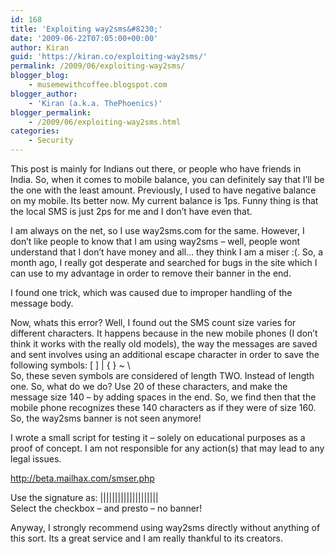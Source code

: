 ```yaml
---
id: 168
title: 'Exploiting way2sms&#8230;'
date: '2009-06-22T07:05:00+00:00'
author: Kiran
guid: 'https://kiran.co/exploiting-way2sms/'
permalink: /2009/06/exploiting-way2sms/
blogger_blog:
    - musemewithcoffee.blogspot.com
blogger_author:
    - 'Kiran (a.k.a. ThePhoenics)'
blogger_permalink:
    - /2009/06/exploiting-way2sms.html
categories:
    - Security
---
```


This post is mainly for Indians out there, or people who have friends in India. So, when it comes to mobile balance, you can definitely say that I’ll be the one with the least amount. Previously, I used to have negative balance on my mobile. Its better now. My current balance is 1ps. Funny thing is that the local SMS is just 2ps for me and I don’t have even that.

I am always on the net, so I use way2sms.com for the same. However, I don’t like people to know that I am using way2sms – well, people wont understand that I don’t have money and all… they think I am a miser :(. So, a month ago, I really got desperate and searched for bugs in the site which I can use to my advantage in order to remove their banner in the end.

I found one trick, which was caused due to improper handling of the message body.

<span>Now, whats this error? Well, I found out the SMS count size varies for different characters. It happens because in the new mobile phones (I don’t think it works with the really old models), the way the messages are saved and sent involves using an additional escape character in order to save the following symbols: \[ \] | { } ~ \\  
So, these seven symbols are considered of length TWO. Instead of length one. So, what do we do? Use 20 of these characters, and make the message size 140 – by adding spaces in the end. So, we find then that the mobile phone recognizes these 140 characters as if they were of size 160. So, the way2sms banner is not seen anymore!</span>

I wrote a small script for testing it – solely on educational purposes as a proof of concept. I am not responsible for any action(s) that may lead to any legal issues.

http://beta.mailhax.com/smser.php

Use the signature as: ||||||||||||||||||||  
Select the checkbox – and presto – no banner!

Anyway, I strongly recommend using way2sms directly without anything of this sort. Its a great service and I am really thankful to its creators.